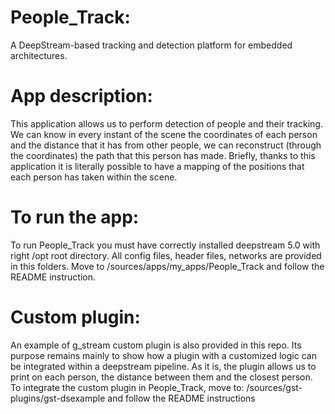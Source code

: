 # People_Track:
 A DeepStream-based tracking and detection platform for embedded architectures.
 
 # App description:
This application allows us to perform detection of people and their tracking. We can know in every instant of the scene the coordinates of each person and the distance that it has from other people, we can reconstruct (through the coordinates) the path that this person has made. Briefly, thanks to this application it is literally possible to have a mapping of the positions that each person has taken within the scene.

# To run the app:
To run People_Track you must have correctly installed deepstream 5.0 with right /opt root directory.
All config files, header files, networks are provided in this folders.
Move to /sources/apps/my_apps/People_Track and follow the README instruction.

# Custom plugin:
An example of g_stream custom plugin is also provided in this repo. Its purpose remains mainly to show how a plugin with a customized logic can be integrated within a deepstream pipeline. As it is, the plugin allows us to print on each person, the distance between them and the closest person.
To integrate the custom plugin in People_Track, move to: /sources/gst-plugins/gst-dsexample and follow the README instructions
